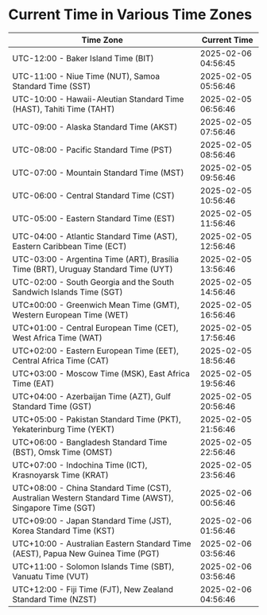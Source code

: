 # Current Time in Various Time Zones

| Time Zone | Current Time |
|-----------|--------------|
| UTC-12:00 - Baker Island Time (BIT) | 2025-02-06 04:56:45 |
| UTC-11:00 - Niue Time (NUT), Samoa Standard Time (SST) | 2025-02-05 05:56:46 |
| UTC-10:00 - Hawaii-Aleutian Standard Time (HAST), Tahiti Time (TAHT) | 2025-02-05 06:56:46 |
| UTC-09:00 - Alaska Standard Time (AKST) | 2025-02-05 07:56:46 |
| UTC-08:00 - Pacific Standard Time (PST) | 2025-02-05 08:56:46 |
| UTC-07:00 - Mountain Standard Time (MST) | 2025-02-05 09:56:46 |
| UTC-06:00 - Central Standard Time (CST) | 2025-02-05 10:56:46 |
| UTC-05:00 - Eastern Standard Time (EST) | 2025-02-05 11:56:46 |
| UTC-04:00 - Atlantic Standard Time (AST), Eastern Caribbean Time (ECT) | 2025-02-05 12:56:46 |
| UTC-03:00 - Argentina Time (ART), Brasília Time (BRT), Uruguay Standard Time (UYT) | 2025-02-05 13:56:46 |
| UTC-02:00 - South Georgia and the South Sandwich Islands Time (SGT) | 2025-02-05 14:56:46 |
| UTC±00:00 - Greenwich Mean Time (GMT), Western European Time (WET) | 2025-02-05 16:56:46 |
| UTC+01:00 - Central European Time (CET), West Africa Time (WAT) | 2025-02-05 17:56:46 |
| UTC+02:00 - Eastern European Time (EET), Central Africa Time (CAT) | 2025-02-05 18:56:46 |
| UTC+03:00 - Moscow Time (MSK), East Africa Time (EAT) | 2025-02-05 19:56:46 |
| UTC+04:00 - Azerbaijan Time (AZT), Gulf Standard Time (GST) | 2025-02-05 20:56:46 |
| UTC+05:00 - Pakistan Standard Time (PKT), Yekaterinburg Time (YEKT) | 2025-02-05 21:56:46 |
| UTC+06:00 - Bangladesh Standard Time (BST), Omsk Time (OMST) | 2025-02-05 22:56:46 |
| UTC+07:00 - Indochina Time (ICT), Krasnoyarsk Time (KRAT) | 2025-02-05 23:56:46 |
| UTC+08:00 - China Standard Time (CST), Australian Western Standard Time (AWST), Singapore Time (SGT) | 2025-02-06 00:56:46 |
| UTC+09:00 - Japan Standard Time (JST), Korea Standard Time (KST) | 2025-02-06 01:56:46 |
| UTC+10:00 - Australian Eastern Standard Time (AEST), Papua New Guinea Time (PGT) | 2025-02-06 03:56:46 |
| UTC+11:00 - Solomon Islands Time (SBT), Vanuatu Time (VUT) | 2025-02-06 03:56:46 |
| UTC+12:00 - Fiji Time (FJT), New Zealand Standard Time (NZST) | 2025-02-06 04:56:46 |
